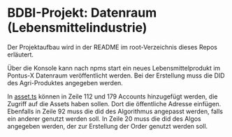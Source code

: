 # BDBI-Projekt: Datenraum (Lebensmittelindustrie)

Der Projektaufbau wird in der README im root-Verzeichnis dieses Repos erläutert.

Über die Konsole kann nach npms start ein neues Lebensmittelprodukt im Pontus-X Datenraum veröffentlicht werden.
Bei der Erstellung muss die DID des Agri-Produktes angegeben werden.

In [asset.ts](src/asset.ts) können in Zeile 112 und 179 Accounts hinzugefügt werden, die Zugriff auf die Assets haben sollen.
Dort die öffentliche Adresse einfügen.
Ebenfalls in Zeile 92 muss die did des Algorithmus angepasst werden, falls ein anderer genutzt werden soll.
In Zeile 20 muss die did des Algos angegeben werden, der zur Erstellung der Order genutzt werden soll.
